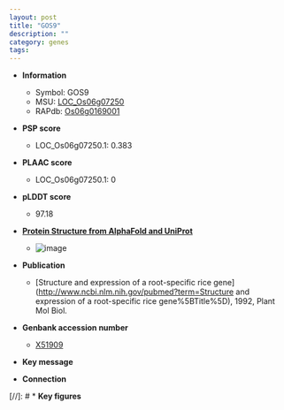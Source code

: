 ```yaml
---
layout: post
title: "GOS9"
description: ""
category: genes
tags: 
---
```


* **Information**  
    + Symbol: GOS9  
    + MSU: [LOC_Os06g07250](http://rice.plantbiology.msu.edu/cgi-bin/ORF_infopage.cgi?orf=LOC_Os06g07250)  
    + RAPdb: [Os06g0169001](http://rapdb.dna.affrc.go.jp/viewer/gbrowse_details/irgsp1?name=Os06g0169001)  

* **PSP score**  
    + LOC_Os06g07250.1: 0.383 

* **PLAAC score**  
    + LOC_Os06g07250.1: 0 

* **pLDDT score**
    + 97.18

* **[Protein Structure from AlphaFold and UniProt](https://www.uniprot.org/uniprotkb/C7J408/entry#structure)**
    + ![image](https://ricepsp.github.io/images/C/AF-C7J408-F1.png)

* **Publication**  
    + [Structure and expression of a root-specific rice gene](http://www.ncbi.nlm.nih.gov/pubmed?term=Structure and expression of a root-specific rice gene%5BTitle%5D), 1992, Plant Mol Biol.

* **Genbank accession number**  
    + [X51909](http://www.ncbi.nlm.nih.gov/nuccore/X51909)

* **Key message**  

* **Connection**  

[//]: # * **Key figures**  


